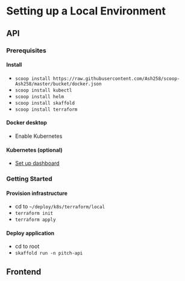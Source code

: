 # Setting up a Local Environment

## API

### Prerequisites

#### Install
- `scoop install https://raw.githubusercontent.com/Ash258/scoop-Ash258/master/bucket/docker.json`
- `scoop install kubectl`
- `scoop install helm`
- `scoop install skaffold`
- `scoop install terraform`

#### Docker desktop
- Enable Kubernetes

#### Kubernetes (optional)
- [Set up dashboard](https://kubernetes.io/docs/tasks/access-application-cluster/web-ui-dashboard/)

### Getting Started

#### Provision infrastructure
- cd to `~/deploy/k8s/terraform/local`
- `terraform init`
- `terraform apply`

#### Deploy application
- cd to root
- `skaffold run -n pitch-api`

## Frontend

